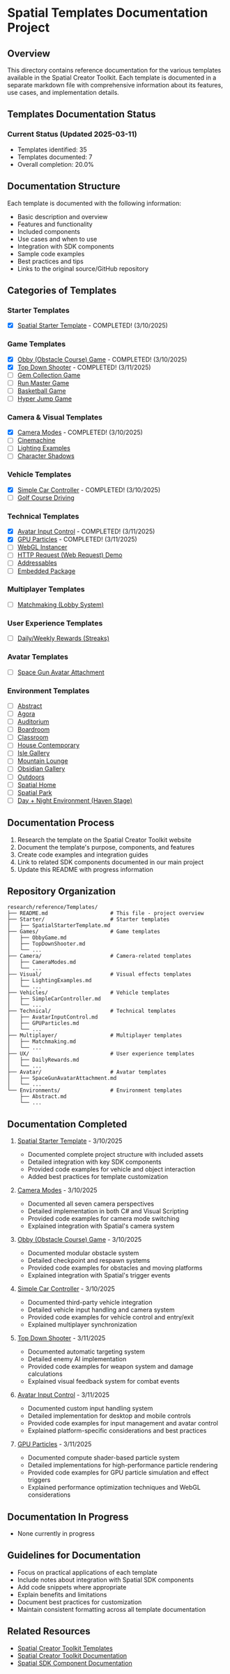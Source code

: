 # Spatial Templates Documentation Project

## Overview
This directory contains reference documentation for the various templates available in the Spatial Creator Toolkit. Each template is documented in a separate markdown file with comprehensive information about its features, use cases, and implementation details.

## Templates Documentation Status

### Current Status (Updated 2025-03-11)
- Templates identified: 35
- Templates documented: 7
- Overall completion: 20.0%

## Documentation Structure
Each template is documented with the following information:
- Basic description and overview
- Features and functionality
- Included components
- Use cases and when to use
- Integration with SDK components
- Sample code examples
- Best practices and tips
- Links to the original source/GitHub repository

## Categories of Templates

### Starter Templates
- [x] [Spatial Starter Template](./Starter/SpatialStarterTemplate.md) - COMPLETED! (3/10/2025)

### Game Templates
- [x] [Obby (Obstacle Course) Game](./Games/ObbyGame.md) - COMPLETED! (3/10/2025)
- [x] [Top Down Shooter](./Games/TopDownShooter.md) - COMPLETED! (3/11/2025)
- [ ] [Gem Collection Game](./Games/GemCollectionGame.md)
- [ ] [Run Master Game](./Games/RunMasterGame.md)
- [ ] [Basketball Game](./Games/BasketballGame.md)
- [ ] [Hyper Jump Game](./Games/HyperJumpGame.md)

### Camera & Visual Templates
- [x] [Camera Modes](./Camera/CameraModes.md) - COMPLETED! (3/10/2025)
- [ ] [Cinemachine](./Camera/Cinemachine.md)
- [ ] [Lighting Examples](./Visual/LightingExamples.md)
- [ ] [Character Shadows](./Visual/CharacterShadows.md)

### Vehicle Templates
- [x] [Simple Car Controller](./Vehicles/SimpleCarController.md) - COMPLETED! (3/10/2025)
- [ ] [Golf Course Driving](./Vehicles/GolfCourseDriving.md)

### Technical Templates
- [x] [Avatar Input Control](./Technical/AvatarInputControl.md) - COMPLETED! (3/11/2025)
- [x] [GPU Particles](./Technical/GPUParticles.md) - COMPLETED! (3/11/2025)
- [ ] [WebGL Instancer](./Technical/WebGLInstancer.md)
- [ ] [HTTP Request (Web Request) Demo](./Technical/HTTPRequestDemo.md)
- [ ] [Addressables](./Technical/Addressables.md)
- [ ] [Embedded Package](./Technical/EmbeddedPackage.md)

### Multiplayer Templates
- [ ] [Matchmaking (Lobby System)](./Multiplayer/Matchmaking.md)

### User Experience Templates
- [ ] [Daily/Weekly Rewards (Streaks)](./UX/DailyRewards.md)

### Avatar Templates
- [ ] [Space Gun Avatar Attachment](./Avatar/SpaceGunAvatarAttachment.md)

### Environment Templates
- [ ] [Abstract](./Environments/Abstract.md)
- [ ] [Agora](./Environments/Agora.md)
- [ ] [Auditorium](./Environments/Auditorium.md)
- [ ] [Boardroom](./Environments/Boardroom.md)
- [ ] [Classroom](./Environments/Classroom.md)
- [ ] [House Contemporary](./Environments/HouseContemporary.md)
- [ ] [Isle Gallery](./Environments/IsleGallery.md)
- [ ] [Mountain Lounge](./Environments/MountainLounge.md)
- [ ] [Obsidian Gallery](./Environments/ObsidianGallery.md)
- [ ] [Outdoors](./Environments/Outdoors.md)
- [ ] [Spatial Home](./Environments/SpatialHome.md)
- [ ] [Spatial Park](./Environments/SpatialPark.md)
- [ ] [Day + Night Environment (Haven Stage)](./Environments/HavenStage.md)

## Documentation Process
1. Research the template on the Spatial Creator Toolkit website
2. Document the template's purpose, components, and features
3. Create code examples and integration guides
4. Link to related SDK components documented in our main project
5. Update this README with progress information

## Repository Organization
```
research/reference/Templates/
├── README.md                    # This file - project overview
├── Starter/                     # Starter templates
│   ├── SpatialStarterTemplate.md
├── Games/                       # Game templates
│   ├── ObbyGame.md
│   ├── TopDownShooter.md
│   └── ...
├── Camera/                      # Camera-related templates
│   ├── CameraModes.md
│   └── ...
├── Visual/                      # Visual effects templates
│   ├── LightingExamples.md
│   └── ...
├── Vehicles/                    # Vehicle templates
│   ├── SimpleCarController.md
│   └── ...
├── Technical/                   # Technical templates
│   ├── AvatarInputControl.md
│   ├── GPUParticles.md
│   └── ...
├── Multiplayer/                 # Multiplayer templates
│   ├── Matchmaking.md
│   └── ...
├── UX/                          # User experience templates
│   ├── DailyRewards.md
│   └── ...
├── Avatar/                      # Avatar templates
│   ├── SpaceGunAvatarAttachment.md
│   └── ...
└── Environments/                # Environment templates
    ├── Abstract.md
    └── ...
```

## Documentation Completed
1. [Spatial Starter Template](./Starter/SpatialStarterTemplate.md) - 3/10/2025
   - Documented complete project structure with included assets
   - Detailed integration with key SDK components
   - Provided code examples for vehicle and object interaction
   - Added best practices for template customization

2. [Camera Modes](./Camera/CameraModes.md) - 3/10/2025
   - Documented all seven camera perspectives
   - Detailed implementation in both C# and Visual Scripting
   - Provided code examples for camera mode switching
   - Explained integration with Spatial's camera system

3. [Obby (Obstacle Course) Game](./Games/ObbyGame.md) - 3/10/2025
   - Documented modular obstacle system
   - Detailed checkpoint and respawn systems
   - Provided code examples for obstacles and moving platforms
   - Explained integration with Spatial's trigger events

4. [Simple Car Controller](./Vehicles/SimpleCarController.md) - 3/10/2025
   - Documented third-party vehicle integration
   - Detailed vehicle input handling and camera system
   - Provided code examples for vehicle control and entry/exit
   - Explained multiplayer synchronization

5. [Top Down Shooter](./Games/TopDownShooter.md) - 3/11/2025
   - Documented automatic targeting system
   - Detailed enemy AI implementation
   - Provided code examples for weapon system and damage calculations
   - Explained visual feedback system for combat events

6. [Avatar Input Control](./Technical/AvatarInputControl.md) - 3/11/2025
   - Documented custom input handling system
   - Detailed implementation for desktop and mobile controls
   - Provided code examples for input management and avatar control
   - Explained platform-specific considerations and best practices

7. [GPU Particles](./Technical/GPUParticles.md) - 3/11/2025
   - Documented compute shader-based particle system
   - Detailed implementations for high-performance particle rendering
   - Provided code examples for GPU particle simulation and effect triggers
   - Explained performance optimization techniques and WebGL considerations

## Documentation In Progress
- None currently in progress

## Guidelines for Documentation
- Focus on practical applications of each template
- Include notes about integration with Spatial SDK components
- Add code snippets where appropriate
- Explain benefits and limitations
- Document best practices for customization
- Maintain consistent formatting across all template documentation

## Related Resources
- [Spatial Creator Toolkit Templates](https://toolkit.spatial.io/templates)
- [Spatial Creator Toolkit Documentation](https://toolkit.spatial.io/docs)
- [Spatial SDK Component Documentation](../../README.md)
